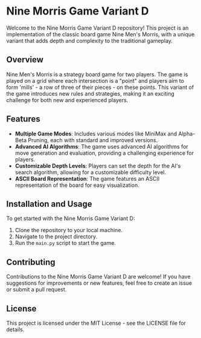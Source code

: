 # Nine Morris Game Variant D

Welcome to the Nine Morris Game Variant D repository! This project is an implementation of the classic board game Nine Men's Morris, with a unique variant that adds depth and complexity to the traditional gameplay.

## Overview

Nine Men's Morris is a strategy board game for two players. The game is played on a grid where each intersection is a "point" and players aim to form 'mills' - a row of three of their pieces - on these points. This variant of the game introduces new rules and strategies, making it an exciting challenge for both new and experienced players.

## Features

- **Multiple Game Modes**: Includes various modes like MiniMax and Alpha-Beta Pruning, each with standard and improved versions.
- **Advanced AI Algorithms**: The game uses advanced AI algorithms for move generation and evaluation, providing a challenging experience for players.
- **Customizable Depth Levels**: Players can set the depth for the AI's search algorithm, allowing for a customizable difficulty level.
- **ASCII Board Representation**: The game features an ASCII representation of the board for easy visualization.

## Installation and Usage

To get started with the Nine Morris Game Variant D:

1. Clone the repository to your local machine.
2. Navigate to the project directory.
3. Run the `main.py` script to start the game.

## Contributing

Contributions to the Nine Morris Game Variant D are welcome! If you have suggestions for improvements or new features, feel free to create an issue or submit a pull request.

## License

This project is licensed under the MIT License - see the LICENSE file for details.
